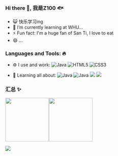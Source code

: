 
<!--
**ZhangZ100/ZhangZ100** is a ✨ _special_ ✨ repository because its `README.md` (this file) appears on your GitHub profile.

Here are some ideas to get you started:

- 🔭 I’m currently working on ...
- 🌱 I’m currently learning ...
- 👯 I’m looking to collaborate on ...
- 🤔 I’m looking for help with ...
- 💬 Ask me about ...
- 📫 How to reach me: ...
- 😄 Pronouns: ...
- ⚡ Fun fact: ...
-->

### Hi there 👋,  我是Z100 🐟

- 😺 快乐学习ing
- 🌱 I’m currently learning at WHU...
- ⚡️ Fun fact: I'm a huge fan of San Ti, I love to eat
- 😄 ...

### Languages and Tools: 🔥
- ⚙️ I  use and work:  ![Java](https://img.shields.io/badge/-java-3f4441?style=plastic&logo=java) 
  ![HTML5](https://img.shields.io/badge/-HTML5-E34F26?style=plastic&logo=html5&logoColor=white)
  ![CSS3](https://img.shields.io/badge/-CSS3-1572B6?style=plastic&logo=css3)
  
- 🔭 Learning all about:
![Java](https://img.shields.io/badge/-java-3f4441?style=plastic&logo=java)
![Java](https://img.shields.io/badge/java-%20-green)
![](https://img.shields.io/badge/mysql-%20-yellowgreen)
![](https://img.shields.io/badge/linux-%20-orange)


### 汇总 ✨
<img align="" height="137px" src="https://github-readme-stats.vercel.app/api?username=ZhagnZ100i&hide_title=true&hide_border=true&show_icons=true&include_all_commits=true&line_height=21&bg_color=0,EC6C6C,FFD479,FFFC79,73FA79&theme=graywhite" /><img align="" height="137px" src="https://github-readme-stats.vercel.app/api/top-langs/?username=ZhagnZ100&hide_title=true&hide_border=true&layout=compact&bg_color=0,73FA79,73FDFF,D783FF&theme=graywhite" />

![](https://profile-counter.glitch.me/ZhagnZ100/count.svg)
